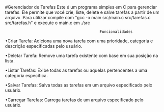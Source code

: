 #Gerenciador de Tarefas
Este é um programa simples em C para gerenciar tarefas. Ele permite que você crie, liste, delete e salve  tarefas a partir de um arquivo.
Para utilizar compile com "gcc -o main src/main.c src/tarefas.c src/tarefas.h" e execute o main.c em ./src


                                               Funcionalidades


•Criar Tarefa: Adiciona uma nova tarefa com uma prioridade, categoria e descrição especificadas pelo usuário.


•Deletar Tarefa: Remove uma tarefa existente com base em sua posição na lista.


•Listar Tarefas: Exibe todas as tarefas ou aquelas pertencentes a uma categoria específica.


•Salvar Tarefas: Salva todas as tarefas em um arquivo especificado pelo usuário.


•Carregar Tarefas: Carrega tarefas de um arquivo especificado pelo usuário.

